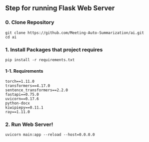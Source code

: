 ## Step for running Flask Web Server
### 0. Clone Repository
```
git clone https://github.com/Meeting-Auto-Summarization/ai.git
cd ai
```
### 1. Install Packages that project requires
```
pip install -r requirements.txt
```
#### 1-1. Requirements
```
torch==1.11.0
transformers==4.17.0
sentence_transformers==2.2.0
fastapi==0.75.0
uvicorn==0.17.6
python-docx
kiwipiepy==0.11.1
ray==1.11.0
```
### 2. Run Web Server!
```
uvicorn main:app --reload --host=0.0.0.0
```
